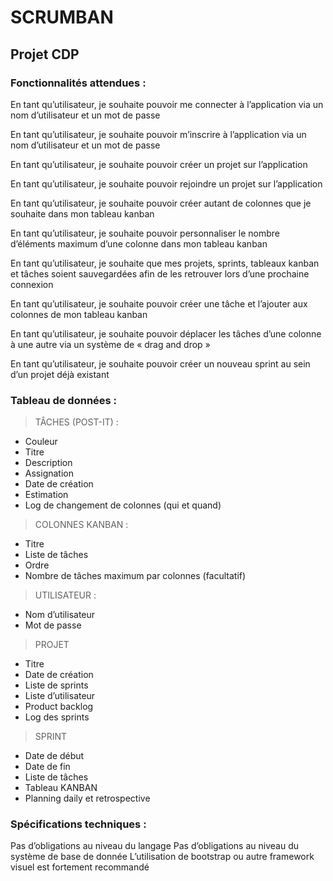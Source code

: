 # SCRUMBAN
## Projet CDP

### Fonctionnalités attendues :

En tant qu’utilisateur, je souhaite pouvoir me connecter à l’application via un nom d’utilisateur et un mot de passe

En tant qu’utilisateur, je souhaite pouvoir m’inscrire à l’application via un nom d’utilisateur et un mot de passe

En tant qu’utilisateur, je souhaite pouvoir créer un projet sur l’application

En tant qu’utilisateur, je souhaite pouvoir rejoindre un projet sur l’application

En tant qu’utilisateur, je souhaite pouvoir créer autant de colonnes que je souhaite dans mon tableau kanban

En tant qu’utilisateur, je souhaite pouvoir personnaliser le nombre d’éléments maximum d’une colonne dans mon tableau kanban

En tant qu’utilisateur, je souhaite que mes projets, sprints, tableaux kanban et tâches soient sauvegardées afin de les retrouver lors d’une prochaine connexion

En tant qu’utilisateur, je souhaite pouvoir créer une tâche et l’ajouter aux colonnes de mon tableau kanban

En tant qu’utilisateur, je souhaite pouvoir déplacer les tâches d’une colonne à une autre via un système de « drag and drop »

En tant qu’utilisateur, je souhaite pouvoir créer un nouveau sprint au sein d’un projet déjà existant

### Tableau de données :
> TÂCHES (POST-IT) :
-	Couleur
-	Titre
-	Description
-	Assignation
-	Date de création
-	Estimation
-	Log de changement de colonnes (qui et quand)
> COLONNES KANBAN :
-	Titre
-	Liste de tâches
-	Ordre
-	Nombre de tâches maximum par colonnes (facultatif)
> UTILISATEUR :
-	Nom d’utilisateur
-	Mot de passe
> PROJET
-	Titre
-	Date de création
-	Liste de sprints
-	Liste d’utilisateur
-	Product backlog
-	Log des sprints
> SPRINT
-	Date de début
-	Date de fin
-	Liste de tâches
-	Tableau KANBAN
-	Planning daily et retrospective

### Spécifications techniques :
Pas d’obligations au niveau du langage
Pas d’obligations au niveau du système de base de donnée
L’utilisation de bootstrap ou autre framework visuel est fortement recommandé

